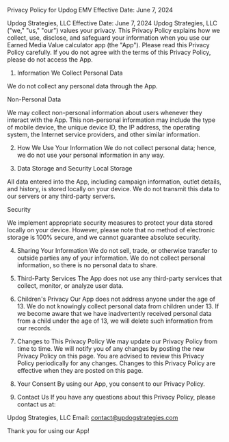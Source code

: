 Privacy Policy for Updog EMV
Effective Date: June 7, 2024

Updog Strategies, LLC
Effective Date: June 7, 2024
Updog Strategies, LLC ("we," "us," "our") values your privacy. This Privacy Policy explains how we collect, use, disclose, and safeguard your information when you use our Earned Media Value calculator app (the "App"). Please read this Privacy Policy carefully. If you do not agree with the terms of this Privacy Policy, please do not access the App.

1. Information We Collect
Personal Data

We do not collect any personal data through the App.

Non-Personal Data

We may collect non-personal information about users whenever they interact with the App. This non-personal information may include the type of mobile device, the unique device ID, the IP address, the operating system, the Internet service providers, and other similar information.

2. How We Use Your Information
We do not collect personal data; hence, we do not use your personal information in any way.

3. Data Storage and Security
Local Storage

All data entered into the App, including campaign information, outlet details, and history, is stored locally on your device. We do not transmit this data to our servers or any third-party servers.

Security

We implement appropriate security measures to protect your data stored locally on your device. However, please note that no method of electronic storage is 100% secure, and we cannot guarantee absolute security.

4. Sharing Your Information
We do not sell, trade, or otherwise transfer to outside parties any of your information. We do not collect personal information, so there is no personal data to share.

5. Third-Party Services
The App does not use any third-party services that collect, monitor, or analyze user data.

6. Children's Privacy
Our App does not address anyone under the age of 13. We do not knowingly collect personal data from children under 13. If we become aware that we have inadvertently received personal data from a child under the age of 13, we will delete such information from our records.

7. Changes to This Privacy Policy
We may update our Privacy Policy from time to time. We will notify you of any changes by posting the new Privacy Policy on this page. You are advised to review this Privacy Policy periodically for any changes. Changes to this Privacy Policy are effective when they are posted on this page.

8. Your Consent
By using our App, you consent to our Privacy Policy.

9. Contact Us
If you have any questions about this Privacy Policy, please contact us at:

Updog Strategies, LLC
Email: contact@updogstrategies.com

Thank you for using our App!
